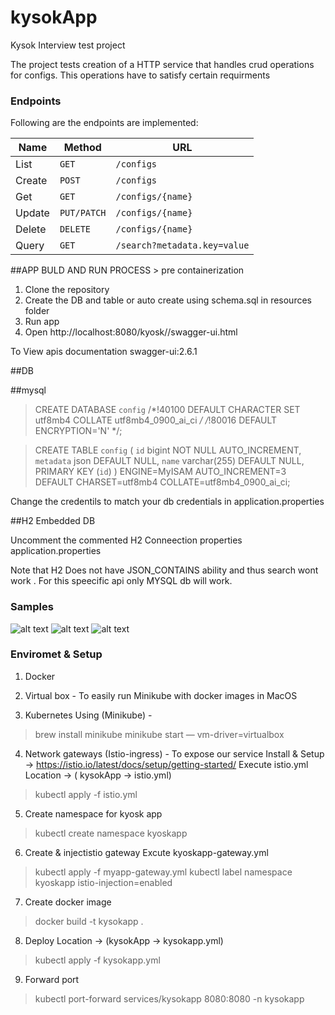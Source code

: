 # kysokApp
Kysok Interview test project

The project tests creation of a HTTP service that handles crud operations for configs.
This operations have to satisfy certain requirments


### Endpoints
Following are the endpoints are implemented:

| Name   | Method      | URL
| ---    | ---         | ---
| List   | `GET`       | `/configs`
| Create | `POST`      | `/configs`
| Get    | `GET`       | `/configs/{name}`
| Update | `PUT/PATCH` | `/configs/{name}`
| Delete | `DELETE`    | `/configs/{name}`
| Query  | `GET`       | `/search?metadata.key=value`

##APP BULD AND RUN PROCESS > pre containerization


1. Clone the repository
2. Create the DB and table or auto create using schema.sql in resources folder
3. Run app
4. Open http://localhost:8080/kyosk//swagger-ui.html

To View apis documentation 
swagger-ui:2.6.1

##DB

##mysql

>CREATE DATABASE `config` /*!40100 DEFAULT CHARACTER SET utf8mb4 COLLATE utf8mb4_0900_ai_ci */ /*!80016 DEFAULT ENCRYPTION='N' */;

>CREATE TABLE `config` (
  `id` bigint NOT NULL AUTO_INCREMENT,
  `metadata` json DEFAULT NULL,
  `name` varchar(255) DEFAULT NULL,
  PRIMARY KEY (`id`)
) ENGINE=MyISAM AUTO_INCREMENT=3 DEFAULT CHARSET=utf8mb4 COLLATE=utf8mb4_0900_ai_ci;



Change the credentils to match your db credentials in application.properties

##H2 Embedded DB

Uncomment the commented H2 Conneection properties application.properties

Note that H2 Does not have JSON_CONTAINS ability and thus search wont work . For this speecific api only MYSQL db will work.


### Samples
![alt text](https://github.com/erickogi/kysokApp/blob/master/image1.png?raw=true)
![alt text](https://github.com/erickogi/kysokApp/blob/master/image2.png?raw=true)
![alt text](https://github.com/erickogi/kysokApp/blob/master/image3.png?raw=true)



### Enviromet & Setup

1. Docker 
 
2. Virtual box - To easily run Minikube with docker images in MacOS 

3. Kubernetes Using (Minikube) -  
>brew install minikube
>minikube start — vm-driver=virtualbox

4. Network gateways (Istio-ingress) - To expose our service
 Install & Setup -> https://istio.io/latest/docs/setup/getting-started/
 Execute istio.yml  Location -> ( kysokApp -> istio.yml)
 
 >kubectl apply -f istio.yml  
 
 
5. Create namespace for kyosk app

>kubectl create namespace kyoskapp

6. Create & injectistio gateway
Excute kyoskapp-gateway.yml

>kubectl apply -f myapp-gateway.yml
>kubectl label namespace kyoskapp istio-injection=enabled

7. Create docker image

>docker build -t kysokapp .

8. Deploy Location -> (kysokApp -> kysokapp.yml)

>kubectl apply -f kysokapp.yml

9. Forward port 

>kubectl port-forward services/kysokapp 8080:8080 -n kysokapp




 
 
 
 
 



 
 

